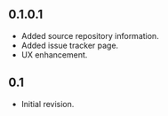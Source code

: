 ## 0.1.0.1

- Added source repository information.
- Added issue tracker page.
- UX enhancement.

## 0.1

- Initial revision.
